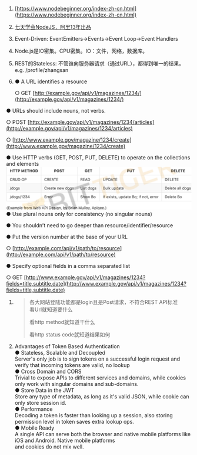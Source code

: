 1. [https://www.nodebeginner.org/index-zh-cn.html](https://www.nodebeginner.org/index-zh-cn.html)
2. [七天学会NodeJS，阿里13年出品](http://nqdeng.github.io/7-days-nodejs/)
3. Event-Driven: EventEmitters-&gt;Events-&gt;Event Loop-&gt;Event Handlers
4. Node.js是IO密集。CPU密集。IO：文件，网络，数据库。
5. REST的Stateless: 不管谁向服务器请求（通过URL），都得到唯一的结果。e.g. /profile/zhangsan
6. ● A URL identifies a resource

   ○ GET [http://example.gov/api/v1/magazines/1234/](http://example.gov/api/v1/magazines/1234/)

● URLs should include nouns, not verbs.

○ POST [http://example.gov/api/v1/magazines/1234/articles](http://example.gov/api/v1/magazines/1234/articles)

○ [http://www.example.gov/magazine/1234/create](http://www.example.gov/magazine/1234/create)

● Use HTTP verbs \(GET, POST, PUT, DELETE\) to operate on the collections and elements![](/assets/import.png)● Use plural nouns only for consistency \(no singular nouns\)

● You shouldn’t need to go deeper than resource/identifier/resource

● Put the version number at the base of your URL

○ [http://example.com/api/v1/path/to/resource](http://example.com/api/v1/path/to/resource)

● Specify optional fields in a comma separated list

○ GET [http://www.example.gov/api/v1/magazines/1234?fields=title,subtitle,date](http://www.example.gov/api/v1/magazines/1234?fields=title,subtitle,date)

1. > 各大网站登陆功能都是login且是Post请求，不符合REST API标准  
   > 看Url就知道要什么
   >
   > 看http method就知道干什么
   >
   > 看http status code就知道结果如何
2. Advantages of Token Based Authentication  
   ● Stateless, Scalable and Decoupled  
   Server's only job is to sign tokens on a successful login request and verify that incoming tokens are valid, no lookup  
   ● Cross Domain and CORS  
   Trivial to expose APIs to different services and domains, while cookies only work with singular domains and sub-domains.  
   ● Store Data in the JWT  
   Store any type of metadata, as long as it's valid JSON, while cookie can only store session id.  
   ● Performance  
   Decoding a token is faster than looking up a session, also storing permission level in token saves extra lookup ops.  
   ● Mobile Ready  
   A single API can serve both the browser and native mobile platforms like iOS and Android. Native mobile platforms  
    and cookies do not mix well.



